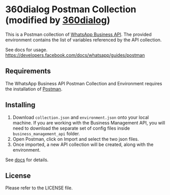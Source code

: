 # 360dialog Postman Collection (modified by [360dialog](https://www.360dialog.com/))

This is a Postman collection of [WhatsApp Business API](https://developers.facebook.com/docs/whatsapp).  The provided environment contains the list of variables referenced by the API collection.

See docs for usage.
https://developers.facebook.com/docs/whatsapp/guides/postman

## Requirements

The WhatsApp Business API Postman Collection and Environment requires the installation of [Postman](https://www.getpostman.com/).

## Installing

1) Download `collection.json` and `environment.json` onto your local machine.  If you are working with the Business Management API, you will need to download the separate set of config files inside `business_management_api` folder.
2) Open Postman, click on Import and select the two json files.
3) Once imported, a new API collection will be created, along with the environment.

See [docs](https://developers.facebook.com/docs/whatsapp/guides/postman) for details.

## License

Please refer to the LICENSE file.
